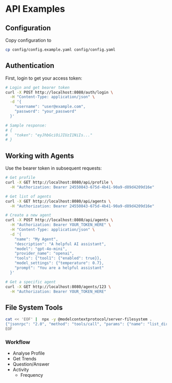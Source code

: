 # API Examples

## Configuration
Copy configuration to 
```bash
cp config/config.example.yaml config/config.yaml
```

## Authentication

First, login to get your access token:

```bash
# Login and get bearer token
curl -X POST http://localhost:8080/auth/login \
  -H "Content-Type: application/json" \
  -d '{
    "username": "user@example.com", 
    "password": "your_password"
  }'

# Sample response:
# {
#   "token": "eyJhbGciOiJIUzI1NiIs..."
# }
```

## Working with Agents 

Use the bearer token in subsequent requests:

```bash
# Get profile
curl -X GET http://localhost:8080/api/profile \
  -H "Authorization: Bearer 24550843-675d-4b41-90a9-d89d4209d16e"

# Get list of agents
curl -X GET http://localhost:8080/api/agents \
  -H "Authorization: Bearer 24550843-675d-4b41-90a9-d89d4209d16e"

# Create a new agent
curl -X POST http://localhost:8080/api/agents \
  -H "Authorization: Bearer YOUR_TOKEN_HERE" \
  -H "Content-Type: application/json" \
  -d '{
    "name": "My Agent",
    "description": "A helpful AI assistant",
    "model": "gpt-4o-mini",
    "provider_name": "openai",
    "tools": {"tool1": {"enabled": true}},
    "model_settings": {"temperature": 0.7},
    "prompt": "You are a helpful assistant"
  }'

# Get a specific agent
curl -X GET http://localhost:8080/agents/123 \
  -H "Authorization: Bearer YOUR_TOKEN_HERE"
```

## File System Tools

```bash
cat << 'EOF' |  npx -y @modelcontextprotocol/server-filesystem .
{"jsonrpc": "2.0", "method": "tools/call", "params": {"name": "list_directory", "arguments": {"path": "."}}, "id": 1}
EOF
```

### Workflow

- Analyse Profile
- Get Trends 
- Question/Answer
- Activity
  - Frequency